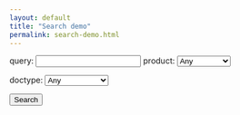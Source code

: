 ```yaml
---
layout: default
title: "Search demo"
permalink: search-demo.html
---
```



<script src="//cdn.jsdelivr.net/algoliasearch/3/algoliasearch.min.js"></script>


query: <input type="text" id="search-query" />
product: 
<select id="product-facet">
	<option value="">Any</option>
	<option value="avatax">AvaTax</option>
	<option value="landedcost">LandedCost</option>
</select>

doctype:
<select id="doctype-facet">
	<option value="">Any</option>
	<option value="api-reference">API Reference</option>
	<option value="documentation">Documentation</option>
</select>

<button class="search-button">Search</button>

<ul id="search-results"></ul>


<script>
	$('.search-button').click( function(e) {
		e.preventDefault();
		console.log("started");
		var client = algoliasearch("19A6FWAAB3", 'a480e1583c97f14a6ad92c7c605d9f23');
		var index = client.initIndex('developer-dot');

		var queryparam = $("#search-query")[0].value;
		var facets = ["product:" + $("#product-facet")[0].value , "doctype:" + $("#doctype-facet")[0].value];


		// with params
		index.search(queryparam, {
		  attributesToRetrieve: ['title', 'url'],
		  hitsPerPage: 50,
		  facetFilters: facets,
		}, function searchDone(err, content) {
		  if (err) {
		    console.error(err);
		    return;
		  }
		  console.log(content)

		  var results = "";
		  if (content.hits.length === 0) {
		  	results += "<li>No Results Found</li>"
		  }
		  for (var h in content.hits) {
		    console.log('Hit(' + content.hits[h].objectID + '): ' + content.hits[h].toString());
		    results += "<li><a href='" + content.hits[h].url + "'>" + content.hits[h].title + "</a></li>";
		  }
		  document.getElementById("search-results").innerHTML = results;
		});
	});
</script>
